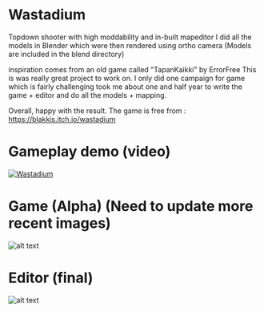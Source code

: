 # Wastadium
Topdown shooter with high moddability and in-built mapeditor
I did all the models in Blender which were then rendered using ortho camera
(Models are included in the blend directory)

inspiration comes from an old game called "TapanKaikki" by ErrorFree
This is was really great project to work on.
I only did one campaign for game which is fairly challenging
took me about one and half year to write the game + editor and do all the models + mapping.

Overall, happy with the result.
The game is free from : https://blakkis.itch.io/wastadium

# Gameplay demo (video)
[![Wastadium](https://img.youtube.com/vi/NBjwIhancS8/0.jpg)](https://www.youtube.com/watch?v=NBjwIhancS8)
# Game (Alpha) (Need to update more recent images)
![alt text](https://i.imgur.com/DMmw1Jo.png)
# Editor (final)
![alt text](https://i.imgur.com/2NXXXkM.png)
